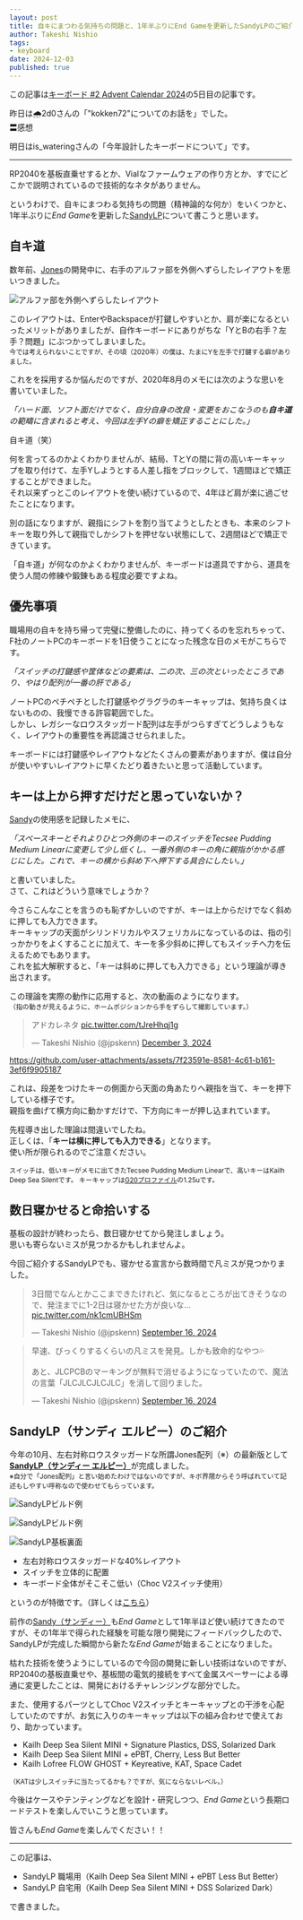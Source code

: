 ```yaml
---
layout: post
title: 自キにまつわる気持ちの問題と、1年半ぶりにEnd Gameを更新したSandyLPのご紹介
author: Takeshi Nishio
tags:
- keyboard
date: 2024-12-03
published: true
---
```


この記事は[キーボード #2 Advent Calendar 2024](https://adventar.org/calendars/10116)の5日目の記事です。

昨日は🌧️2d0さんの「"kokken72"についてのお話を」でした。  
〓感想

明日はis_wateringさんの「今年設計したキーボードについて」です。

---

RP2040を基板直乗せするとか、Vialなファームウェアの作り方とか、すでにどこかで説明されているので技術的なネタがありません。

というわけで、自キにまつわる気持ちの問題（精神論的な何か）をいくつかと、1年半ぶりに*End Game*を更新した[SandyLP](https://github.com/jpskenn/SandyLP)について書こうと思います。

## 自キ道

数年前、[Jones](https://github.com/jpskenn/Jones)の開発中に、右手のアルファ部を外側へずらしたレイアウトを思いつきました。

![アルファ部を外側へずらしたレイアウト](/assets/2024-12-05/wide_layout.png)

このレイアウトは、EnterやBackspaceが打鍵しやすいとか、肩が楽になるといったメリットがありましたが、自作キーボードにありがちな「YとBの右手？左手？問題」にぶつかってしまいました。  
<small>今では考えられないことですが、その頃（2020年）の僕は、たまにYを左手で打鍵する癖がありました。</small>

これをを採用するか悩んだのですが、2020年8月のメモには次のような思いを書いていました。

*「ハード面、ソフト面だけでなく、自分自身の改良・変更をおこなうのも**自キ道**の範疇に含まれると考え、今回は左手Yの癖を矯正することにした。」*

自キ道（笑）

何を言ってるのかよくわかりませんが、結局、TとYの間に背の高いキーキャップを取り付けて、左手Yしようとする人差し指をブロックして、1週間ほどで矯正することができました。  
それ以来ずっとこのレイアウトを使い続けているので、4年ほど肩が楽に過ごせたことになります。

別の話になりますが、親指にシフトを割り当てようとしたときも、本来のシフトキーを取り外して親指でしかシフトを押せない状態にして、2週間ほどで矯正できています。

「自キ道」が何なのかよくわかりませんが、キーボードは道具ですから、道具を使う人間の修練や鍛錬もある程度必要ですよね。  

## 優先事項

職場用の自キを持ち帰って完璧に整備したのに、持ってくるのを忘れちゃって、F社のノートPCのキーボードを1日使うことになった残念な日のメモがこちらです。

*「スイッチの打鍵感や筐体などの要素は、二の次、三の次といったところであり、やはり配列が一番の肝である」*

ノートPCのペチペチとした打鍵感やグラグラのキーキャップは、気持ち良くはないものの、我慢できる許容範囲でした。  
しかし、レガシーなロウスタッガード配列は左手がつらすぎてどうしようもなく、レイアウトの重要性を再認識させられました。  

キーボードには打鍵感やレイアウトなどたくさんの要素がありますが、僕は自分が使いやすいレイアウトに早くたどり着きたいと思って活動しています。

## キーは上から押すだけだと思っていないか？

[Sandy](https://github.com/jpskenn/sandy)の使用感を記録したメモに、

*「スペースキーとそれよりひとつ外側のキーのスイッチをTecsee Pudding Medium Linearに変更して少し低くし、一番外側のキーの角に親指がかかる感じにした。これで、キーの横から斜め下へ押下する具合にしたい。」*

と書いていました。  
さて、これはどういう意味でしょうか？

今さらこんなことを言うのも恥ずかしいのですが、キーは上からだけでなく斜めに押しても入力できます。  
キーキャップの天面がシリンドリカルやスフェリカルになっているのは、指の引っかかりをよくすることに加えて、キーを多少斜めに押してもスイッチへ力を伝えるためでもあります。  
これを拡大解釈すると、「キーは斜めに押しても入力できる」という理論が導き出されます。

この理論を実際の動作に応用すると、次の動画のようになります。  
<small>（指の動きが見えるように、ホームポジションから手をずらして撮影しています。）</small>

<blockquote class="twitter-tweet" data-media-max-width="560"><p lang="ja" dir="ltr">アドカレネタ <a href="https://t.co/tJreHhqj1g">pic.twitter.com/tJreHhqj1g</a></p>&mdash; Takeshi Nishio (@jpskenn) <a href="https://twitter.com/jpskenn/status/1863915297092293021?ref_src=twsrc%5Etfw">December 3, 2024</a></blockquote> <script async src="https://platform.twitter.com/widgets.js" charset="utf-8"></script>

https://github.com/user-attachments/assets/7f23591e-8581-4c61-b161-3ef6f9905187

これは、段差をつけたキーの側面から天面の角あたりへ親指を当て、キーを押下している様子です。  
親指を曲げて横方向に動かすだけで、下方向にキーが押し込まれています。  

先程導き出した理論は間違いでしたね。  
正しくは、「**キーは横に押しても入力できる**」となります。  
使い所が限られるのでご注意ください。

<small>スイッチは、低いキーがメモに出てきたTecsee Pudding Medium Linearで、高いキーはKailh Deep Sea Silentです。
キーキャップは[G20プロファイル](https://spkeyboards.com/search?q=g20&options%5Bprefix%5D=last)の1.25uです。</small>

## 数日寝かせると命拾いする

基板の設計が終わったら、数日寝かせてから発注しましょう。  
思いも寄らないミスが見つかるかもしれませんよ。

今回ご紹介するSandyLPでも、寝かせる宣言から数時間で凡ミスが見つかりました。

<blockquote class="twitter-tweet"><p lang="ja" dir="ltr">3日間でなんとかここまできたけれど、気になるところが出てきそうなので、発注までに1-2日は寝かせた方が良いな… <a href="https://t.co/nk1cmUBHSm">pic.twitter.com/nk1cmUBHSm</a></p>&mdash; Takeshi Nishio (@jpskenn) <a href="https://twitter.com/jpskenn/status/1835572650216964400?ref_src=twsrc%5Etfw">September 16, 2024</a></blockquote> <script async src="https://platform.twitter.com/widgets.js" charset="utf-8"></script>

<blockquote class="twitter-tweet"><p lang="ja" dir="ltr">早速、びっくりするくらいの凡ミスを発見。しかも致命的なやつ💦<br><br>あと、JLCPCBのマーキングが無料で消せるようになっていたので、魔法の言葉「JLCJLCJLCJLC」を消して回りました。</p>&mdash; Takeshi Nishio (@jpskenn) <a href="https://twitter.com/jpskenn/status/1835651215901983138?ref_src=twsrc%5Etfw">September 16, 2024</a></blockquote> <script async src="https://platform.twitter.com/widgets.js" charset="utf-8"></script>

## SandyLP（サンディ エルピー）のご紹介

今年の10月、左右対称ロウスタッガードな所謂Jones配列（※）の最新版として[**SandyLP（サンディー エルピー）**](https://github.com/jpskenn/SandyLP)が完成しました。  
<small>※自分で「Jones配列」と言い始めたわけではないのですが、キボ界隈からそう呼ばれていて記述もしやすい呼称なので使わせてもらっています。</small>

![SandyLPビルド例](/assets/2024-12-05/DSC_8161.jpeg)

![SandyLPビルド例](/assets/2024-12-05/DSCF5294.jpeg)

![SandyLP基板裏面](/assets/2024-12-05/IMG_6834.jpeg)

- 左右対称ロウスタッガードな40%レイアウト
- スイッチを立体的に配置
- キーボード全体がそこそこ低い（Choc V2スイッチ使用）

というのが特徴です。（詳しくは[こちら](https://github.com/jpskenn/SandyLP)）

前作の[Sandy（サンディー）](https://github.com/jpskenn/Sandy)も*End Game*として1年半ほど使い続けてきたのですが、その1年半で得られた経験を可能な限り開発にフィードバックしたので、SandyLPが完成した瞬間から新たな*End Game*が始まることになりました。  

枯れた技術を使うようにしているので今回の開発に新しい技術はないのですが、RP2040の基板直乗せや、基板間の電気的接続をすべて金属スペーサーによる導通に変更したことは、開発におけるチャレンジングな部分でした。

また、使用するパーツとしてChoc V2スイッチとキーキャップとの干渉を心配していたのですが、お気に入りのキーキャップは以下の組み合わせで使えており、助かっています。  

- Kailh Deep Sea Silent MINI + Signature Plastics, DSS, Solarized Dark
- Kailh Deep Sea Silent MINI + ePBT, Cherry, Less But Better
- Kailh Lofree FLOW GHOST + Keyreative, KAT, Space Cadet

<small>（KATは少しスイッチに当たってるかも？ですが、気にならないレベル。）</small>

今後はケースやテンティングなどを設計・研究しつつ、*End Game*という長期ロードテストを楽しんでいこうと思っています。

皆さんも*End Game*を楽しんでください！！

---
この記事は、

- SandyLP 職場用（Kailh Deep Sea Silent MINI + ePBT Less But Better）
- SandyLP 自宅用（Kailh Deep Sea Silent MINI + DSS Solarized Dark）

で書きました。
